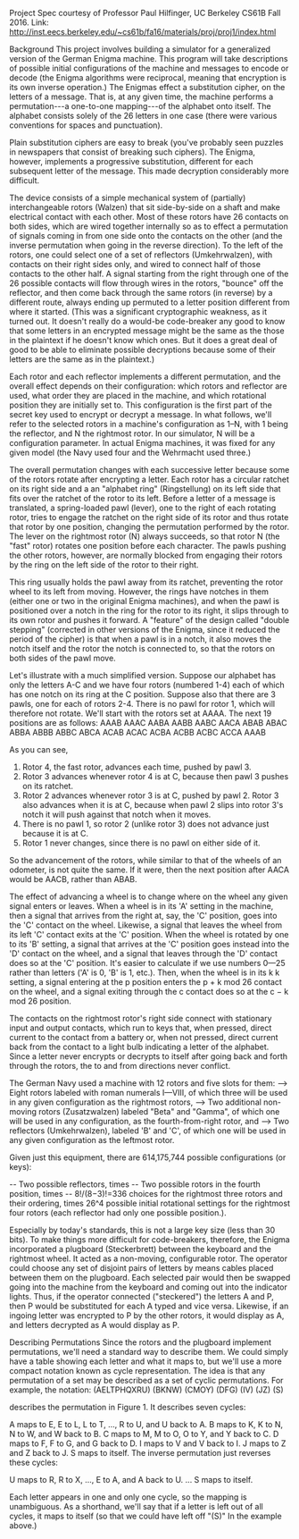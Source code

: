 Project Spec courtesy of Professor Paul Hilfinger, UC Berkeley CS61B Fall 2016. 
Link: http://inst.eecs.berkeley.edu/~cs61b/fa16/materials/proj/proj1/index.html

Background
This project involves building a simulator for a generalized version of the German Enigma machine. This program will take descriptions of possible initial configurations of the machine and messages to encode or decode (the Enigma algorithms were reciprocal, meaning that encryption is its own inverse operation.)
The Enigmas effect a substitution cipher, on the letters of a message. That is, at any given time, the machine performs a permutation---a one-to-one mapping---of the alphabet onto itself. The alphabet consists solely of the 26 letters in one case (there were various conventions for spaces and punctuation).

Plain substitution ciphers are easy to break (you've probably seen puzzles in newspapers that consist of breaking such ciphers). The Enigma, however, implements a progressive substitution, different for each subsequent letter of the message. This made decryption considerably more difficult.

The device consists of a simple mechanical system of (partially) interchangeable rotors (Walzen) that sit side-by-side on a shaft and make electrical contact with each other. Most of these rotors have 26 contacts on both sides, which are wired together internally so as to effect a permutation of signals coming in from one side onto the contacts on the other (and the inverse permutation when going in the reverse direction). To the left of the rotors, one could select one of a set of reflectors (Umkehrwalzen), with contacts on their right sides only, and wired to connect half of those contacts to the other half. A signal starting from the right through one of the 26 possible contacts will flow through wires in the rotors, "bounce" off the reflector, and then come back through the same rotors (in reverse) by a different route, always ending up permuted to a letter position different from where it started. (This was a significant cryptographic weakness, as it turned out. It doesn't really do a would-be code-breaker any good to know that some letters in an encrypted message might be the same as the those in the plaintext if he doesn't know which ones. But it does a great deal of good to be able to eliminate possible decryptions because some of their letters are the same as in the plaintext.)

Each rotor and each reflector implements a different permutation, and the overall effect depends on their configuration: which rotors and reflector are used, what order they are placed in the machine, and which rotational position they are initially set to. This configuration is the first part of the secret key used to encrypt or decrypt a message. In what follows, we'll refer to the selected rotors in a machine's configuration as 1–N, with 1 being the reflector, and N the rightmost rotor. In our simulator, N will be a configuration parameter. In actual Enigma machines, it was fixed for any given model (the Navy used four and the Wehrmacht used three.)

The overall permutation changes with each successive letter because some of the rotors rotate after encrypting a letter. Each rotor has a circular ratchet on its right side and a an "alphabet ring" (Ringstellung) on its left side that fits over the ratchet of the rotor to its left. Before a letter of a message is translated, a spring-loaded pawl (lever), one to the right of each rotating rotor, tries to engage the ratchet on the right side of its rotor and thus rotate that rotor by one position, changing the permutation performed by the rotor. The lever on the rightmost rotor (N) always succeeds, so that rotor N (the "fast" rotor) rotates one position before each character. The pawls pushing the other rotors, however, are normally blocked from engaging their rotors by the ring on the left side of the rotor to their right.

This ring usually holds the pawl away from its ratchet, preventing the rotor wheel to its left from moving. However, the rings have notches in them (either one or two in the original Enigma machines), and when the pawl is positioned over a notch in the ring for the rotor to its right, it slips through to its own rotor and pushes it forward. A "feature" of the design called "double stepping" (corrected in other versions of the Enigma, since it reduced the period of the cipher) is that when a pawl is in a notch, it also moves the notch itself and the rotor the notch is connected to, so that the rotors on both sides of the pawl move.

Let's illustrate with a much simplified version. Suppose our alphabet has only the letters A-C and we have four rotors (numbered 1-4) each of which has one notch on its ring at the C position. Suppose also that there are 3 pawls, one for each of rotors 2-4. There is no pawl for rotor 1, which will therefore not rotate. We'll start with the rotors set at AAAA. The next 19 positions are as follows: AAAB AAAC AABA AABB AABC AACA ABAB ABAC ABBA ABBB ABBC ABCA ACAB ACAC ACBA ACBB ACBC ACCA AAAB

As you can see, 
1) Rotor 4, the fast rotor, advances each time, pushed by pawl 3. 
2) Rotor 3 advances whenever rotor 4 is at C, because then pawl 3 pushes on its ratchet. 
3) Rotor 2 advances whenever rotor 3 is at C, pushed by pawl 2. Rotor 3 also advances when it is at C, because when pawl 2 slips into rotor 3's notch it will push against that notch when it moves. 
4) There is no pawl 1, so rotor 2 (unlike rotor 3) does not advance just because it is at C. 
5) Rotor 1 never changes, since there is no pawl on either side of it.

So the advancement of the rotors, while similar to that of the wheels of an odometer, is not quite the same. If it were, then the next position after AACA would be AACB, rather than ABAB.

The effect of advancing a wheel is to change where on the wheel any given signal enters or leaves. When a wheel is in its 'A' setting in the machine, then a signal that arrives from the right at, say, the 'C' position, goes into the 'C' contact on the wheel. Likewise, a signal that leaves the wheel from its left 'C' contact exits at the 'C' position. When the wheel is rotated by one to its 'B' setting, a signal that arrives at the 'C' position goes instead into the 'D' contact on the wheel, and a signal that leaves through the 'D' contact does so at the 'C' position. It's easier to calculate if we use numbers 0—25 rather than letters ('A' is 0, 'B' is 1, etc.). Then, when the wheel is in its k k setting, a signal entering at the p position enters the p + k mod 26 contact on the wheel, and a signal exiting through the c contact does so at the c − k mod 26 position.

The contacts on the rightmost rotor's right side connect with stationary input and output contacts, which run to keys that, when pressed, direct current to the contact from a battery or, when not pressed, direct current back from the contact to a light bulb indicating a letter of the alphabet. Since a letter never encrypts or decrypts to itself after going back and forth through the rotors, the to and from directions never conflict.

The German Navy used a machine with 12 rotors and five slots for them: --> Eight rotors labeled with roman numerals I—VIII, of which three will be used in any given configuration as the rightmost rotors, --> Two additional non-moving rotors (Zusatzwalzen) labeled "Beta" and "Gamma", of which one will be used in any configuration, as the fourth-from-right rotor, and --> Two reflectors (Umkehrwalzen), labeled 'B' and 'C', of which one will be used in any given configuration as the leftmost rotor.

Given just this equipment, there are 614,175,744 possible configurations (or keys):

-- Two possible reflectors, times -- Two possible rotors in the fourth position, times -- 8!/(8−3)!=336 choices for the rightmost three rotors and their ordering, times 26^4 possible initial rotational settings for the rightmost four rotors (each reflector had only one possible position.).

Especially by today's standards, this is not a large key size (less than 30 bits). To make things more difficult for code-breakers, therefore, the Enigma incorporated a plugboard (Steckerbrett) between the keyboard and the rightmost wheel. It acted as a non-moving, configurable rotor. The operator could choose any set of disjoint pairs of letters by means cables placed between them on the plugboard. Each selected pair would then be swapped going into the machine from the keyboard and coming out into the indicator lights. Thus, if the operator connected ("steckered") the letters A and P, then P would be substituted for each A typed and vice versa. Likewise, if an ingoing letter was encrypted to P by the other rotors, it would display as A, and letters decrypted as A would display as P.

Describing Permutations Since the rotors and the plugboard implement permutations, we'll need a standard way to describe them. We could simply have a table showing each letter and what it maps to, but we'll use a more compact notation known as cycle representation. The idea is that any permutation of a set may be described as a set of cyclic permutations. For example, the notation: (AELTPHQXRU) (BKNW) (CMOY) (DFG) (IV) (JZ) (S)

describes the permutation in Figure 1. It describes seven cycles:

A maps to E, E to L, L to T, ..., R to U, and U back to A. B maps to K, K to N, N to W, and W back to B. C maps to M, M to O, O to Y, and Y back to C. D maps to F, F to G, and G back to D. I maps to V and V back to I. J maps to Z and Z back to J. S maps to itself. The inverse permutation just reverses these cycles:

U maps to R, R to X, ..., E to A, and A back to U. ... S maps to itself.

Each letter appears in one and only one cycle, so the mapping is unambiguous. As a shorthand, we'll say that if a letter is left out of all cycles, it maps to itself (so that we could have left off "(S)" In the example above.)
